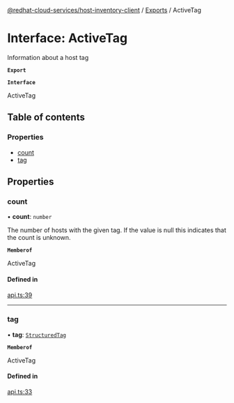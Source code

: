 [@redhat-cloud-services/host-inventory-client](../README.md) / [Exports](../modules.md) / ActiveTag

# Interface: ActiveTag

Information about a host tag

**`Export`**

**`Interface`**

ActiveTag

## Table of contents

### Properties

- [count](ActiveTag.md#count)
- [tag](ActiveTag.md#tag)

## Properties

### count

• **count**: `number`

The number of hosts with the given tag. If the value is null this indicates that the count is unknown.

**`Memberof`**

ActiveTag

#### Defined in

[api.ts:39](https://github.com/mkholjuraev/javascript-clients/blob/master/packages/host-inventory/api.ts#L39)

___

### tag

• **tag**: [`StructuredTag`](StructuredTag.md)

**`Memberof`**

ActiveTag

#### Defined in

[api.ts:33](https://github.com/mkholjuraev/javascript-clients/blob/master/packages/host-inventory/api.ts#L33)
